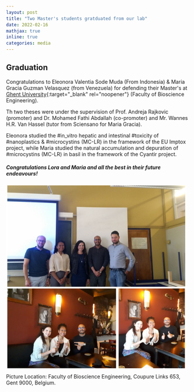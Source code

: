 ```yaml
---
layout: post
title: "Two Master's students gratduated from our lab"
date: 2022-02-16
mathjax: true
inline: true
categories: media
---
```


## Graduation

Congratulations to Eleonora Valentia Sode Muda (From Indonesia) & Maria Gracia Guzman Velasquez (from Venezuela) for defending their Master's at [Ghent University](https://www.ugent.be/en){:target="_blank" rel="noopener"} (Faculty of Bioscience Engineering).  

Th two theses were under the supervision of Prof. Andreja Rajkovic (promoter) and Dr. Mohamed Fathi Abdallah (co-promoter) and Mr. Wannes H.R. Van Hassel (tutor from Sciensano for Maria Gracia).

Eleonora studied the #in_vitro hepatic and intestinal #toxicity of #nanoplastics & #microcystins (MC-LR) in the framework of the EU Imptox project, while Maria studied the natural accumulation and depuration of #microcystins (MC-LR) in basil in the framework of the Cyantir project.

##### Congratulations Lora and Maria and all the best in their future endeavours!

<div class="image-container">
  <img class="graduation-image" src="/images/2022_09_22.jpg" alt="Graduation">
  </div>

<p>Picture Location: Faculty of Bioscience Engineering, Coupure Links 653, Gent 9000, Belgium.</p>

<style>
.image-container {
  display: flex;
  justify-content: center;
  align-items: center;
}

.graduation-image {
  width: 500px;
  height: 500px;
  object-fit: cover;
  margin-right: 10px;
}
</style>
